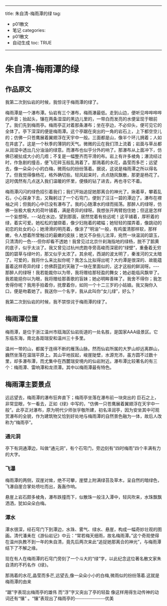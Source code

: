  ---
title: 朱自清-梅雨潭的绿 
tag: 
- p01散文 
- 笔记
categories:
- p01散文 
- 自动生成
toc: TRUE
--- 
<h1 id="朱自清-梅雨潭的绿">朱自清-梅雨潭的绿</h1>
<h2 id="作品原文">作品原文</h2>
<p>我第二次到仙岩的时候，我惊诧于梅雨潭的绿了。</p>
<p>梅雨潭是一个瀑布潭。仙岩有三个瀑布，梅雨瀑最低。走到山边，便听见哗哗哗哗的声音；抬起头，镶在两条湿湿的黑边儿里的，一带白而发亮的水便呈现于眼前了。我们先到梅雨亭。梅雨亭正对着那条瀑布；坐在亭边，不必仰头，便可见它的全体了。亭下深深的便是梅雨潭。这个亭踞在突出的一角的岩石上，上下都空空儿的；仿佛一只苍鹰展着翼翅浮在天宇中一般。三面都是山，像半个环儿拥着；人如在井底了。这是一个秋季的薄阴的天气。微微的云在我们顶上流着；岩面与草丛都从润湿中透出几分油油的绿意。而瀑布也似乎分外的响了。那瀑布从上面冲下，仿佛已被扯成大小的几绺；不复是一幅整齐而平滑的布。岩上有许多棱角；瀑流经过时，作急剧的撞击，便飞花碎玉般乱溅着了。那溅着的水花，晶莹而多芒；远望去，像一朵朵小小的白梅，微雨似的纷纷落着。据说，这说是梅雨潭之所以得名了。但我觉得像杨花，格外确切些。轻风起来时，点点随风飘散，那更是杨花了。这时偶然有几点送入我们温暖的怀里，便倏的钻了进去，再也寻它不着。</p>
<p>梅雨潭闪闪的绿色招引着我们；我们开始追捉她那离合的神光了。揪着草，攀着乱石，小心探身下去，又鞠躬过了一个石穹门，便到了汪汪一碧的潭边了。瀑布在襟袖之间；但我的心中已没有瀑布了。我的心随潭水的绿而摇荡。那醉人的绿呀，仿佛一张极大极大的荷叶铺着，满是奇异的绿呀。我想张开两臂抱住她；但这是怎样一个妄想呀。---站在水边，望到那面，居然觉着有些远呢！这平铺着，厚积着的绿，着实可爱。她松松的皱缬着，像少妇拖着的裙幅；她轻轻的摆弄着，像跳动的初恋的处女的心；她滑滑的明亮着，像涂了“明油”一般，有鸡蛋清那样软，那样嫩，令人想着所曾触过的最嫩的皮肤；她又不杂些儿法滓，宛然一块温润的碧玉，只清清的一色---但你却看不透她！我曾见过北京什刹海指地的绿杨，脱不了鹅黄的底子，似乎太淡了。我又曾见过杭州虎跑寺旁高峻而深密的“绿壁”，重叠着无穷国的碧草与绿叶的，那又似乎太浓了。其余呢，西湖的波太明了，秦淮河的又太暗了。可爱的，我将什么来比拟你呢？我怎么比拟得出呢？大约潭是很深的、故能蕴蓄着这样奇异的绿；仿佛蔚蓝的天融了一块在里面似的，这才这般的鲜润呀。---那醉人的绿呀！我若能裁你以为带，我将赠给那轻盈的舞女；她必能临风飘举了。我若能挹你以为眼，我将赠给那善歌的盲妹；她必明眸善睐了。我舍不得你；我怎舍得你呢？我用手拍着你，抚摩着你，如同一个十二三岁的小姑娘。我又掬你入口，便是吻着她了。我送你一个名字，我从此叫你“女儿绿”，好么？</p>
<p>我第二次到仙岩的时候，我不禁惊诧于梅雨潭的绿了。</p>
<h2 id="梅雨潭位置">梅雨潭位置</h2>
<p>梅雨潭，是位于浙江温州市瓯海区仙岩街道的一处名胜，是国家AAA级景区。它东临东海，南北各距瑞安和温州三十多里。</p>
<p>温州一带的山，都属于连绵不断的雁荡山脉。然而仙岩所属的大罗山却远离群山，巍然坐落在温瑞平原上。其山平地拔起，峻崖陡壁，水源充沛，虽方圆不过数十里，却多瀑布潭，而尤集中在西麓瑞安境内的仙岩附近。瀑布潭比较著名的有三个：梅雨潭、雷响潭和龙须潭。其中以梅雨潭最有特色。</p>
<h2 id="梅雨潭主要景点">梅雨潭主要景点</h2>
<p>远远望去，梅雨潭的瀑布狂奔直下；梅雨亭坐落在瀑布前一块突出的 巨石之上，非常显眼，乍一看去，正如《绿》中写的，“仿佛一只苍鹰展着翼翅浮在天宇中一般”。此亭正对瀑布，原为明代少师张孚敬所建，初名泽润亭，因为安坐其中可观赏瀑布的全貌，作为建筑物又恰到好处地与梅雨潭的自然景色融为一体，故后人改称为“梅雨亭”。</p>
<h3 id="通元洞">通元洞</h3>
<p>亭下有洞通潭边，叫做“通元洞”，有个石穹门，旁边刻有“四时梅雨”四个丰满有力的大字。</p>
<h3 id="飞瀑">飞瀑</h3>
<p>梅雨潭的两侧，双崖对耸，绝不可攀，崖壁上附满绿苔及草木，呈自然的暗绿色，飞瀑自崖合掌处喷吐而出，轰轰作响。</p>
<p>悬崖上岩石颇多棱角，瀑布跌撞而下，似散珠一般注入潭中，轻风吹来，水珠飘飘洒洒，犹如朵朵白梅。</p>
<h3 id="潭水">潭水</h3>
<p>潭水很深，经石穹门下到潭边，水珠、雾气、绿水、悬崖，构成一幅奇妙壮观的图画。清代潘耒在《游仙岩记》中云：“常若梅天细雨，故名梅雨潭。”这个奇观使得在温州执教不到一年的朱自清，竟先后两次来此“追捉她那离合的神光”，与梅雨潭结下了不解之缘。</p>
<p>现在有人在梅雨潭的石穹门旁刻了一个斗大的“绿”字，以此纪念这位著名散文家朱自清的不朽名作《绿》。</p>
<p>那溅着的水花,晶莹而多芒,远望去,像一朵朵小小的白梅,微雨似的纷纷落着.这就是梅雨潭的由来</p>
<p>“踞”字表现出梅雨亭的雄伟 而“浮”字又突出了亭的轻盈 像这样用得生动传神的动词还有“镶” 。“镶”表现出了梅雨亭的---------------优美</p>
